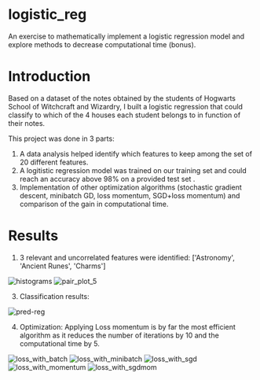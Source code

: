 # logistic_reg
An exercise to mathematically implement a logistic regression model and explore methods to decrease computational time (bonus).

# Introduction
Based on a dataset of the notes obtained by the students of Hogwarts School of Witchcraft and Wizardry, I built a logistic regression that could classify to which of the 4 houses each student belongs to in function of their notes.

This project was done in 3 parts:
1. A data analysis helped identify which features to keep among the set of 20 different features.
2. A logitistic regression model was trained on our training set and could reach an accuracy above 98% on a provided test set .
3. Implementation of other optimization algorithms (stochastic gradient descent, minibatch GD, loss momentum, SGD+loss momentum) and comparison of the gain in computational time.

# Results
1. 3 relevant and uncorrelated features were identified: ['Astronomy', 'Ancient Runes', 'Charms']
   
![histograms](https://github.com/E33aS42/logistic_reg/assets/66993020/9c467e84-5ff9-4fb9-8182-c747be78a9ef)
![pair_plot_5](https://github.com/E33aS42/logistic_reg/assets/66993020/919e3673-d524-4d27-94fc-0b6213e3f9aa)

3. Classification results:
   
![pred-reg](https://github.com/E33aS42/logistic_reg/assets/66993020/b615fc35-9d82-4d51-a062-1cab1aa10cbc)

4. Optimization:
Applying Loss momentum is by far the most efficient algorithm as it reduces the number of iterations by 10 and the computational time by 5.

![loss_with_batch](https://github.com/E33aS42/logistic_reg/assets/66993020/3d1097e8-b025-4b85-ba0c-927bdc626c39)
![loss_with_minibatch](https://github.com/E33aS42/logistic_reg/assets/66993020/a032433a-95d4-414e-b094-d702eb5d765b)
![loss_with_sgd](https://github.com/E33aS42/logistic_reg/assets/66993020/c0e97bbd-a431-479d-a66e-e09d1df4f051)
![loss_with_momentum](https://github.com/E33aS42/logistic_reg/assets/66993020/c121d0d2-1738-40f5-8ac8-0c89a8bd5a87)
![loss_with_sgdmom](https://github.com/E33aS42/logistic_reg/assets/66993020/0168172a-defa-4561-9733-eeca64aa1290)
